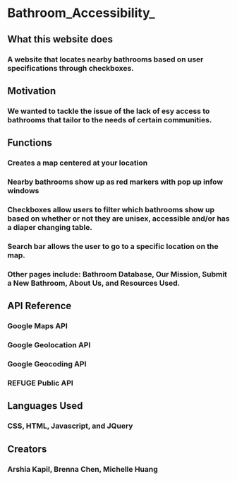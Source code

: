 # Bathroom_Accessibility_
## What this website does
### A website that locates nearby bathrooms based on user specifications through checkboxes.
## Motivation
### We wanted to tackle the issue of the lack of esy access to bathrooms that tailor to the needs of certain communities.
## Functions
### Creates a map centered at your location
### Nearby bathrooms show up as red markers with pop up infow windows
### Checkboxes allow users to filter which bathrooms show up based on whether or not they are unisex, accessible and/or has a diaper changing table.
### Search bar allows the user to go to a specific location on the map.
### Other pages include: Bathroom Database, Our Mission, Submit a New Bathroom, About Us, and Resources Used.
## API Reference
### Google Maps API
### Google Geolocation API
### Google Geocoding API
### REFUGE Public API
## Languages Used
### CSS, HTML, Javascript, and JQuery
## Creators
### Arshia Kapil, Brenna Chen, Michelle Huang
